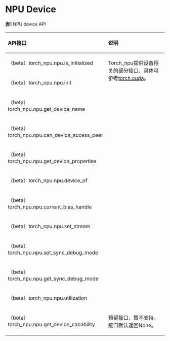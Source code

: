 # NPU Device

**表1** NPU device API

<a name="table13377193418547"></a>
<table><thead align="left"><tr id="row1888615477417"><th class="cellrowborder" valign="top" width="54.559999999999995%" id="mcps1.2.3.1.1"><p id="p188634764114"><a name="p188634764114"></a><a name="p188634764114"></a>API接口</p>
</th>
<th class="cellrowborder" valign="top" width="45.440000000000005%" id="mcps1.2.3.1.2"><p id="p188862474415"><a name="p188862474415"></a><a name="p188862474415"></a>说明</p>
</th>
</tr>
</thead>
<tbody><tr id="row939163412547"><td class="cellrowborder" valign="top" width="54.559999999999995%" headers="mcps1.2.3.1.1 "><p id="p13919348541"><a name="p13919348541"></a><a name="p13919348541"></a>（<span id="ph168289415199"><a name="ph168289415199"></a><a name="ph168289415199"></a>beta</span>）torch_npu.npu.is_initialized</p>
</td>
<td class="cellrowborder" rowspan="11" valign="top" width="45.440000000000005%" headers="mcps1.2.3.1.2 "><p id="p20972816174218"><a name="p20972816174218"></a><a name="p20972816174218"></a>Torch_npu提供设备相关的部分接口，具体可参考<a href="https://www.hiascend.com/document/detail/zh/Pytorch/700/apiref/apilist/ptaoplist_001097.html">torch.cuda</a>。</p>
</td>
</tr>
<tr id="row13391173465410"><td class="cellrowborder" valign="top" headers="mcps1.2.3.1.1 "><p id="p173915341547"><a name="p173915341547"></a><a name="p173915341547"></a>（<span id="ph1943317523417"><a name="ph1943317523417"></a><a name="ph1943317523417"></a>beta</span>）torch_npu.npu.init</p>
</td>
</tr>
<tr id="row17391173465415"><td class="cellrowborder" valign="top" headers="mcps1.2.3.1.1 "><p id="p0391173495420"><a name="p0391173495420"></a><a name="p0391173495420"></a>（<span id="ph351513733413"><a name="ph351513733413"></a><a name="ph351513733413"></a>beta</span>）torch_npu.npu.get_device_name</p>
</td>
</tr>
<tr id="row939118343543"><td class="cellrowborder" valign="top" headers="mcps1.2.3.1.1 "><p id="p15391534165418"><a name="p15391534165418"></a><a name="p15391534165418"></a>（<span id="ph718317101345"><a name="ph718317101345"></a><a name="ph718317101345"></a>beta</span>）torch_npu.npu.can_device_access_peer</p>
</td>
</tr>
<tr id="row539173445416"><td class="cellrowborder" valign="top" headers="mcps1.2.3.1.1 "><p id="p23911634165410"><a name="p23911634165410"></a><a name="p23911634165410"></a>（<span id="ph9238212103412"><a name="ph9238212103412"></a><a name="ph9238212103412"></a>beta</span>）torch_npu.npu.get_device_properties</p>
</td>
</tr>
<tr id="row1139193417545"><td class="cellrowborder" valign="top" headers="mcps1.2.3.1.1 "><p id="p133913348548"><a name="p133913348548"></a><a name="p133913348548"></a>（<span id="ph310411493415"><a name="ph310411493415"></a><a name="ph310411493415"></a>beta</span>）torch_npu.npu.device_of</p>
</td>
</tr>
<tr id="row19391103416545"><td class="cellrowborder" valign="top" headers="mcps1.2.3.1.1 "><p id="p20391153411547"><a name="p20391153411547"></a><a name="p20391153411547"></a>（<span id="ph171181816173418"><a name="ph171181816173418"></a><a name="ph171181816173418"></a>beta</span>）torch_npu.npu.current_blas_handle</p>
</td>
</tr>
<tr id="row1739173414545"><td class="cellrowborder" valign="top" headers="mcps1.2.3.1.1 "><p id="p239173495417"><a name="p239173495417"></a><a name="p239173495417"></a>（<span id="ph1024311813418"><a name="ph1024311813418"></a><a name="ph1024311813418"></a>beta</span>）torch_npu.npu.set_stream</p>
</td>
</tr>
<tr id="row13391163465411"><td class="cellrowborder" valign="top" headers="mcps1.2.3.1.1 "><p id="p33911343541"><a name="p33911343541"></a><a name="p33911343541"></a>（<span id="ph43843205344"><a name="ph43843205344"></a><a name="ph43843205344"></a>beta</span>）torch_npu.npu.set_sync_debug_mode</p>
</td>
</tr>
<tr id="row73912034125411"><td class="cellrowborder" valign="top" headers="mcps1.2.3.1.1 "><p id="p173918344543"><a name="p173918344543"></a><a name="p173918344543"></a>（<span id="ph15373102263415"><a name="ph15373102263415"></a><a name="ph15373102263415"></a>beta</span>）torch_npu.npu.get_sync_debug_mode</p>
</td>
</tr>
<tr id="row19886154310548"><td class="cellrowborder" valign="top" headers="mcps1.2.3.1.1 "><p id="p1688617434546"><a name="p1688617434546"></a><a name="p1688617434546"></a>（<span id="ph94981924173410"><a name="ph94981924173410"></a><a name="ph94981924173410"></a>beta</span>）torch_npu.npu.utilization</p>
</td>
</tr>
<tr id="row16363129161417"><td class="cellrowborder" valign="top" width="54.559999999999995%" headers="mcps1.2.3.1.1 "><p id="p83919341546"><a name="p83919341546"></a><a name="p83919341546"></a>（<span id="ph871092653413"><a name="ph871092653413"></a><a name="ph871092653413"></a>beta</span>）torch_npu.npu.get_device_capability</p>
</td>
<td class="cellrowborder" valign="top" width="45.440000000000005%" headers="mcps1.2.3.1.2 "><p id="p1036412951413"><a name="p1036412951413"></a><a name="p1036412951413"></a>预留接口，暂不支持，接口默认返回None。</p>
</td>
</tr>
</tbody>
</table>

